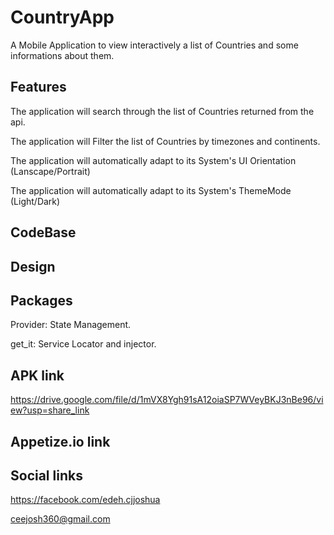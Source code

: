# CountryApp

A Mobile Application to view interactively a list of Countries and some informations about them.


## Features

The application will search through the list of Countries returned from the api.

The application will Filter the list of Countries by timezones and continents.

The application will automatically adapt to its System's UI Orientation (Lanscape/Portrait)

The application will automatically adapt to its System's ThemeMode (Light/Dark)


## CodeBase


## Design


## Packages

Provider: State Management.

get_it: Service Locator and injector.



## APK link

https://drive.google.com/file/d/1mVX8Ygh91sA12oiaSP7WVeyBKJ3nBe96/view?usp=share_link

## Appetize.io link


## Social links

https://facebook.com/edeh.cjjoshua

ceejosh360@gmail.com
